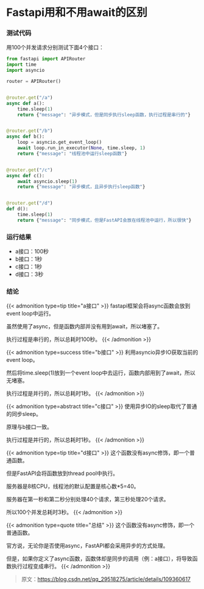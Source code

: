 # Fastapi用和不用await的区别

### 测试代码

用100个并发请求分别测试下面4个接口：
```python
from fastapi import APIRouter
import time
import asyncio

router = APIRouter()


@router.get("/a")
async def a():
    time.sleep(1)
    return {"message": "异步模式，但是同步执行sleep函数，执行过程是串行的"}


@router.get("/b")
async def b():
    loop = asyncio.get_event_loop()
    await loop.run_in_executor(None, time.sleep, 1)
    return {"message": "线程池中运行sleep函数"}


@router.get("/c")
async def c():
    await asyncio.sleep(1)
    return {"message": "异步模式，且异步执行sleep函数"}


@router.get("/d")
def d():
    time.sleep(1)
    return {"message": "同步模式，但是FastAPI会放在线程池中运行，所以很快"}
```

### 运行结果
 - a接口：100秒
 - b接口：1秒
 - c接口：1秒
 - d接口：3秒

### 结论

{{< admonition type=tip title="a接口" >}}
fastapi框架会将async函数会放到event loop中运行。

虽然使用了async，但是函数内部并没有用到await，所以堵塞了。

执行过程是串行的，所以总耗时100秒。
{{< /admonition >}}

{{< admonition type=success title="b接口" >}}
利用asyncio异步IO获取当前的event loop。

然后将time.sleep(1)放到一个event loop中去运行，函数内部用到了await，所以无堵塞。

执行过程是并行的，所以总耗时1秒。
{{< /admonition >}}



{{< admonition type=abstract title="c接口" >}}
使用异步IO的sleep取代了普通的同步sleep。

原理与b接口一致。

执行过程是并行的，所以总耗时1秒。
{{< /admonition >}}




{{< admonition type=tip title="d接口" >}}
这个函数没有async修饰，即一个普通函数。

但是FastAPI会将函数放到thread pool中执行。

服务器是8核CPU，线程池的默认配置是核心数*5=40。

服务器在第一秒和第二秒分别处理40个请求，第三秒处理20个请求。

所以100个并发总耗时3秒。
{{< /admonition >}}

{{< admonition type=quote title="总结" >}}
这个函数没有async修饰，即一个普通函数。

官方说，无论你是否使用async，FastAPI都会采用异步的方式处理。

但是，如果你定义了async函数，函数体却是同步的调用（例：a接口），将导致函数执行过程变成串行。
{{< /admonition >}}

> 原文：https://blog.csdn.net/qq_29518275/article/details/109360617

